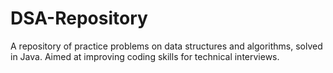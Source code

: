 # DSA-Repository
A repository of practice problems on data structures and algorithms, solved in Java. Aimed at improving coding skills for technical interviews.
